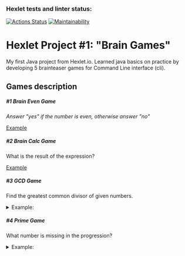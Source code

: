### Hexlet tests and linter status:
[![Actions Status](https://github.com/Zenjo93/java-project-61/workflows/hexlet-check/badge.svg)](https://github.com/Zenjo93/java-project-61/actions)
[![Maintainability](https://api.codeclimate.com/v1/badges/a01652d5b18589d8c2d7/maintainability)](https://codeclimate.com/github/Zenjo93/java-project-61/maintainability)

# Hexlet Project #1: "Brain Games"
My first Java project from Hexlet.io. Learned java basics on practice by developing 5 brainteaser games for Command Line interface (cli).

## Games description

##### #1 Brain Even Game

*Answer "yes" if the number is even, otherwise answer "no"*

[Example](https://asciinema.org/a/kDa9jXmnmDCSDxdA7vpWuZJiC)

##### #2 Brain Calc Game

What is the result of the expression?

[Example](https://asciinema.org/a/SHeqJdjm51gje5umxG3zCMYve)

##### #3 GCD Game

Find the greatest common divisor of given numbers.

<details>
<summary>Example:</summary>

![img.png](img.png)
</details>

##### #4 Prime Game

What number is missing in the progression?

<details>
<summary>Example:</summary>

![img_1.png](img_1.png)
</details>

